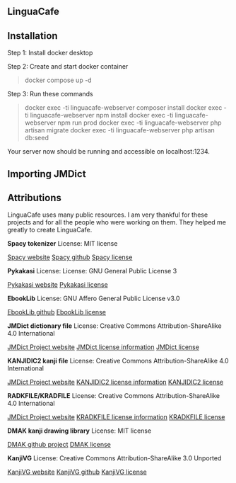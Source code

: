 ## LinguaCafe

## Installation
Step 1: Install docker desktop

Step 2: Create and start docker container
> docker compose up -d

Step 3: Run these commands
> docker exec -ti linguacafe-webserver composer install
> docker exec -ti linguacafe-webserver npm install
> docker exec -ti linguacafe-webserver npm run prod
> docker exec -ti linguacafe-webserver php artisan migrate
> docker exec -ti linguacafe-webserver php artisan db:seed

Your server now should be running and accessible on localhost:1234.


## Importing JMDict

## Attributions
LinguaCafe uses many public resources. I am very thankful for these projects and for all the people who were working on them. They helped me greatly to create LinguaCafe.


**Spacy tokenizer**
License: MIT license

[Spacy website](https://spacy.io/)
[Spacy github](https://github.com/explosion/spaCy/)
[Spacy license](https://github.com/explosion/spaCy/blob/master/LICENSE)
&nbsp;

**Pykakasi**
License: License: GNU General Public License 3

[Pykakasi website](https://codeberg.org/miurahr/pykakasi)
[Pykakasi license](https://www.gnu.org/licenses/gpl-3.0.html)
&nbsp;

**EbookLib**
License: GNU Affero General Public License v3.0

[EbookLib github](https://github.com/aerkalov/ebooklib)
[EbookLib license](https://github.com/aerkalov/ebooklib/blob/master/LICENSE.txt)
&nbsp;

**JMDict dictionary file**
License: Creative Commons Attribution-ShareAlike 4.0 International

[JMDict Project website](https://www.edrdg.org/jmdict/j_jmdict.html)
[JMDict license information](https://www.edrdg.org/edrdg/licence.html)
[JMDict license](https://creativecommons.org/licenses/by-sa/4.0/)
&nbsp;

**KANJIDIC2 kanji file**
License: Creative Commons Attribution-ShareAlike 4.0 International

[JMDict Project website](https://www.edrdg.org/jmdict/j_jmdict.html)
[KANJIDIC2 license information](https://www.edrdg.org/edrdg/licence.html)
[KANJIDIC2 license](https://creativecommons.org/licenses/by-sa/4.0/)
&nbsp;

**RADKFILE/KRADFILE**
License: Creative Commons Attribution-ShareAlike 4.0 International

[JMDict Project website](https://www.edrdg.org/jmdict/j_jmdict.html)
[KRADKFILE license information](https://www.edrdg.org/edrdg/licence.html)
[KRADKFILE license](https://creativecommons.org/licenses/by-sa/4.0/)
&nbsp;

**DMAK kanji drawing library**
License: MIT license

[DMAK github project](https://github.com/mbilbille/dmak/)
[DMAK license](https://github.com/mbilbille/dmak/blob/master/LICENSE)
&nbsp;

**KanjiVG**
License: Creative Commons Attribution-ShareAlike 3.0 Unported

[KanjiVG website](https://kanjivg.tagaini.net/)
[KanjiVG github](https://github.com/KanjiVG/kanjivg)
[KanjiVG license](https://creativecommons.org/licenses/by-sa/3.0/)
